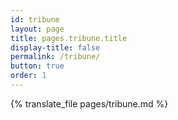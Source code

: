 ```yaml
---
id: tribune
layout: page
title: pages.tribune.title
display-title: false
permalink: /tribune/
button: true
order: 1
---
```


{% translate_file pages/tribune.md %}
